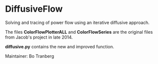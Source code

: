 DiffusiveFlow
=============

Solving and tracing of power flow using an iterative diffusive approach.

The files **ColorFlowPlotterALL** and **ColorFlowSeries** are the original files from Jacob's project in late 2014.

**diffusive.py** contains the new and improved function.

Maintainer: Bo Tranberg
